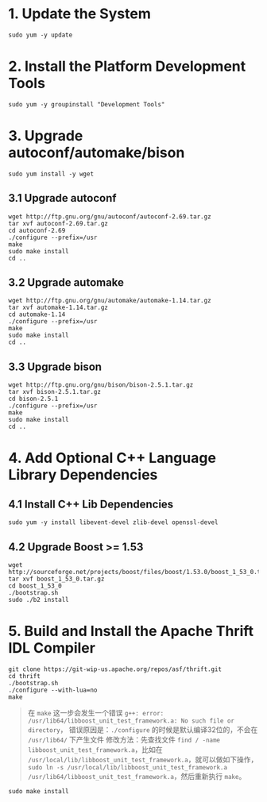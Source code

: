 # 1. Update the System
```
sudo yum -y update
```

# 2. Install the Platform Development Tools
```
sudo yum -y groupinstall "Development Tools"
```

# 3. Upgrade autoconf/automake/bison
```
sudo yum install -y wget
```

## 3.1 Upgrade autoconf
```
wget http://ftp.gnu.org/gnu/autoconf/autoconf-2.69.tar.gz
tar xvf autoconf-2.69.tar.gz
cd autoconf-2.69
./configure --prefix=/usr
make
sudo make install
cd ..
```

## 3.2 Upgrade automake
```
wget http://ftp.gnu.org/gnu/automake/automake-1.14.tar.gz
tar xvf automake-1.14.tar.gz
cd automake-1.14
./configure --prefix=/usr
make
sudo make install
cd ..
```

## 3.3 Upgrade bison
```
wget http://ftp.gnu.org/gnu/bison/bison-2.5.1.tar.gz
tar xvf bison-2.5.1.tar.gz
cd bison-2.5.1
./configure --prefix=/usr
make
sudo make install
cd ..
```

# 4. Add Optional C++ Language Library Dependencies
## 4.1 Install C++ Lib Dependencies
```
sudo yum -y install libevent-devel zlib-devel openssl-devel
```

## 4.2 Upgrade Boost >= 1.53
```
wget http://sourceforge.net/projects/boost/files/boost/1.53.0/boost_1_53_0.tar.gz
tar xvf boost_1_53_0.tar.gz
cd boost_1_53_0
./bootstrap.sh
sudo ./b2 install
```

# 5. Build and Install the Apache Thrift IDL Compiler
```
git clone https://git-wip-us.apache.org/repos/asf/thrift.git
cd thrift
./bootstrap.sh
./configure --with-lua=no
make
```
> 在 `make` 这一步会发生一个错误 `g++: error: /usr/lib64/libboost_unit_test_framework.a: No such file or directory`，
> 错误原因是：`./configure` 的时候是默认编译32位的，不会在 `/usr/lib64/` 下产生文件
> 修改方法：先查找文件 `find / -name libboost_unit_test_framework.a`，比如在 `/usr/local/lib/libboost_unit_test_framework.a`，就可以做如下操作，`sudo ln -s /usr/local/lib/libboost_unit_test_framework.a /usr/lib64/libboost_unit_test_framework.a`，然后重新执行 `make`。
```
sudo make install
```
